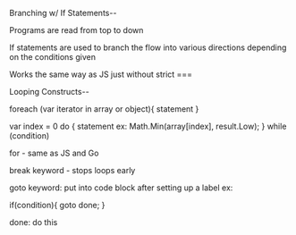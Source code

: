 Branching w/ If Statements--

Programs are read from top to down

If statements are used to branch the flow into various directions depending on the conditions given

Works the same way as JS just without strict ===




Looping Constructs--

foreach (var iterator in array or object){
    statement
}


var index = 0
do
{
    statement 
    ex: Math.Min(array[index], result.Low);
}
while (condition)


for - same as JS and Go




break keyword - stops loops early

goto keyword: put into code block after setting up a label 
ex:

if(condition){
    goto done;
}

done: do this


